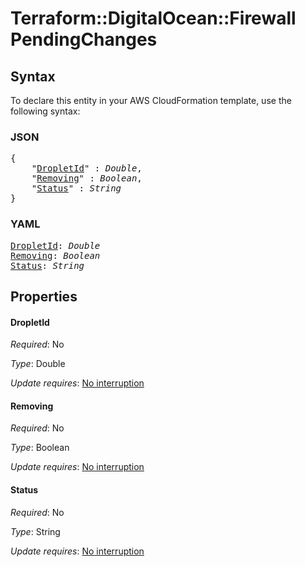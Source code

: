 # Terraform::DigitalOcean::Firewall PendingChanges

## Syntax

To declare this entity in your AWS CloudFormation template, use the following syntax:

### JSON

<pre>
{
    "<a href="#dropletid" title="DropletId">DropletId</a>" : <i>Double</i>,
    "<a href="#removing" title="Removing">Removing</a>" : <i>Boolean</i>,
    "<a href="#status" title="Status">Status</a>" : <i>String</i>
}
</pre>

### YAML

<pre>
<a href="#dropletid" title="DropletId">DropletId</a>: <i>Double</i>
<a href="#removing" title="Removing">Removing</a>: <i>Boolean</i>
<a href="#status" title="Status">Status</a>: <i>String</i>
</pre>

## Properties

#### DropletId

_Required_: No

_Type_: Double

_Update requires_: [No interruption](https://docs.aws.amazon.com/AWSCloudFormation/latest/UserGuide/using-cfn-updating-stacks-update-behaviors.html#update-no-interrupt)

#### Removing

_Required_: No

_Type_: Boolean

_Update requires_: [No interruption](https://docs.aws.amazon.com/AWSCloudFormation/latest/UserGuide/using-cfn-updating-stacks-update-behaviors.html#update-no-interrupt)

#### Status

_Required_: No

_Type_: String

_Update requires_: [No interruption](https://docs.aws.amazon.com/AWSCloudFormation/latest/UserGuide/using-cfn-updating-stacks-update-behaviors.html#update-no-interrupt)

